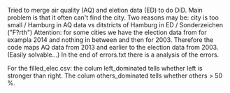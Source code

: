 Tried to merge air quality (AQ) and eletion data (ED) to do DiD. Main problem is that it often can't find the city. 
Two reasons may be: city is too small / Hamburg in AQ data vs ditstricts of Hamburg in ED / Sonderzeichen ("F?rth") 
Attention: for some cities we have the election data from for exampla 2014 and nothing in between and then for 2003. Therefore the code maps AQ data from 2013 and earlier to the election data from 2003. (Easily solvable...) In the end of errors.txt there is a analysis of the errors. 

For the filled_elec.csv: the colum left_dominated tells whether left is stronger than right. The colum others_dominated tells whether others > 50 %. 
